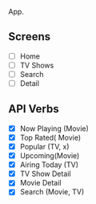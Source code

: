 App.

## Screens

- [ ] Home
- [ ] TV Shows
- [ ] Search
- [ ] Detail

## API Verbs
- [x] Now Playing (Movie)
- [x] Top Rated(  Movie)
- [x] Popular (TV, x)
- [x] Upcoming(Movie)
- [x] Airing Today (TV)
- [x] TV Show Detail
- [x]  Movie Detail
- [x]  Search (Movie, TV)